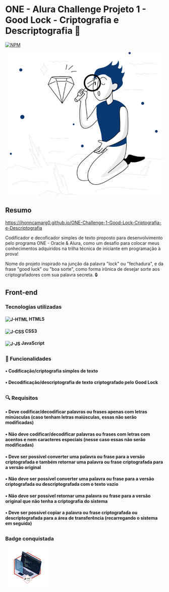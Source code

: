 # ONE - Alura Challenge Projeto 1 - Good Lock - Criptografia e Descriptografia 📘
[![NPM](https://img.shields.io/npm/l/react)](https://github.com/jhonncamarg0/ONE-Challenge-1-Good-Lock-Criptografia-e-Descriptografia/blob/main/LICENSE)

![NPM](https://github.com/jhonncamarg0/ONE-Challenge-1-Good-Lock-Criptografia-e-Descriptografia/blob/main/assets/background_image.svg)

## Resumo

https://jhonncamarg0.github.io/ONE-Challenge-1-Good-Lock-Criptografia-e-Descriptografia

Codificador e decoficador simples de texto proposto para desenvolvimento pelo programa ONE - Oracle & Alura, como um desafio para colocar meus conhecimentos adquiridos na trilha técnica de iniciante em programação à prova!

Nome do projeto inspirado na junção da palavra "lock" ou "fechadura", e da frase "good luck" ou "boa sorte", como forma irônica de desejar sorte aos criptografadores com sua palavra secreta. 🔒

## Front-end

### Tecnologias utilizadas

#### <img align="center" alt="J-HTML" height="30" width="40" src="https://cdn.jsdelivr.net/gh/devicons/devicon/icons/html5/html5-original.svg"> HTML5
#### <img align="center" alt="J-CSS" height="30" width="40" src="https://cdn.jsdelivr.net/gh/devicons/devicon/icons/css3/css3-original.svg"> CSS3
#### <img align="center" alt="J-JS" height="30" width="40" src="https://cdn.jsdelivr.net/gh/devicons/devicon/icons/javascript/javascript-original.svg"> JavaScript

##

### 🎯 Funcionalidades

#### • Codificação/criptografia simples de texto
#### • Decodificação/descriptografia de texto criptografado pelo Good Lock

##

### 🔍 Requisitos

#### • Deve codificar/decodificar palavras ou frases apenas com letras minúsculas (caso tenham letras maiúsculas, essas não serão modificadas)
#### • Não deve codificar/decodificar palavras ou frases com letras com acentos e nem caracteres especiais (nesse caso essas não serão modificadas)
#### • Deve ser possível converter uma palavra ou frase para a versão criptografada e também retornar uma palavra ou frase criptografada para a versão original
#### • Não deve ser possível converter uma palavra ou frase para a versão criptografada ou descriptografada com o texto vazio
#### • Não deve ser possível retornar uma palavra ou frase para a versão original que não tenha a criptografia do sistema
#### • Deve ser possível copiar a palavra ou frase criptografada ou descriptografada para a área de transferência (recarregando o sistema em seguida)

##

### Badge conquistada

<div style="display: inline-block">
  <img align="center" alt="J-ONE-Challenge-1" height="130" width="140" src="https://github.com/jhonncamarg0/oracle-next-education/blob/main/Badges/Challenge1.png">
</div>
